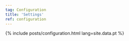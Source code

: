 ```yaml
---
tag: Configuration
title: 'Settings'
ref: configuration
---
```


{% include posts/configuration.html lang=site.data.pt %}
